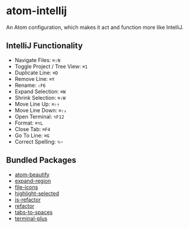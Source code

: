 # atom-intellij

An Atom configuration, which makes it act and function more like IntelliJ.

## IntelliJ Functionality

* Navigate Files: `⌘⇧N`
* Toggle Project / Tree View: `⌘1`
* Duplicate Line: `⌘D`
* Remove Line: `⌘Y`
* Rename: `⇧F6`
* Expand Selection: `⌘W`
* Shrink Selection: `⌘⇧W`
* Move Line Up: `⌘⇧↑`
* Move Line Down: `⌘⇧↓`
* Open Terminal: `⌥F12`
* Format: `⌘⌥L`
* Close Tab: `⌘F4`
* Go To Line: `⌘G`
* Correct Spelling: `⌥⏎`

## Bundled Packages

* [atom-beautify](https://atom.io/packages/atom-beautify)
* [expand-region](https://atom.io/packages/expand-region)
* [file-icons](https://atom.io/packages/file-icons)
* [highlight-selected](https://atom.io/packages/highlight-selected)
* [js-refactor](https://atom.io/packages/js-refactor)
* [refactor](https://atom.io/packages/refactor)
* [tabs-to-spaces](https://atom.io/packages/tabs-to-spaces)
* [terminal-plus](https://atom.io/packages/terminal-plus)